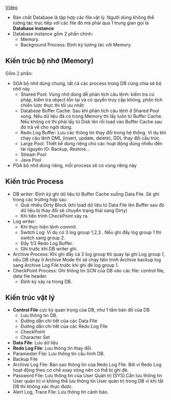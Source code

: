 [Video](https://www.youtube.com/watch?v=6icn0a5lKi4)

- Bản chất Database là tập hợp các file vật lý. Người dùng không thể tương tác trực tiếp với các file đó mà phải qua 1 trung gian gọi là **Database instance**
- Database instance gồm 2 phần chính:
  - Memory.
  - Background Process: Định kỳ tương tác với Memory.

## Kiến trúc bộ nhớ (Memory)

Gồm 2 phần:

- SGA bộ nhớ dùng chung, tất cả các process trong DB cùng chia sẻ bộ nhớ này
  - Shared Pool: Vùng nhớ dùng để phân tích câu lệnh: kiểm tra cú pháp, kiểm tra object tồn tại và có quyền truy cập không, phân tích chiến lược thực thi tối ưu nhất.
  - Database Buffer Cache: Sau khi phân tích câu lệnh ở Shared Pool xong. Nếu dữ liệu đã có trong Memory thì lấy luôn từ Buffer Cache. Nếu không có thì phải lấy từ Disk lên rồi load vào Buffer Cache sau đó trả về cho ngời dùng.
  - Redo Log Buffer: Lưu các thông tin thay đổi trong hệ thống. Ví dụ khi chạy câu lệnh DML (insert, update, delete), DDL thay đổi cấu trúc.
  - Large Pool: Thiết kế dùng riêng cho các hoạt động dùng nhiều đến tài nguyên IO: Backup, Restore...
  - Stream Pool
  - Java Pool
- PGA bộ nhớ dùng riêng, mỗi process sẽ có vùng riêng này

## Kiến trúc Process

- DB writer: Định kỳ ghi dữ liệu từ Buffer Cache xuống Data File. Sẽ ghi trong các trường hợp sau
  - Quá nhiều Dirty Block (khi load dữ liệu từ Data File lên Buffer sau đó dữ liệu bị thay đổi sẽ chuyển trạng thái sang Dirty)
  - Khi tiến trình CheckPoint xảy ra.
- Log writer:
  - Khi thực hiện lệnh commit.
  - Switch Log: Ví dụ có 3 log group 1,2,3 . Nếu ghi đầy log group 1 thì switch sang group 2.
  - Đầy 1/3 Redo Log Buffer.
  - Ghi trước khi DB writer ghi.
- Archive Process: Khi ghi đầy cả 3 log group thì quay lại ghi Log group 1, nếu DB chạy ở Archive Mode thì sẽ chạy tiến trình Archive backup log sang Archive Log File trước khi ghi đè log group 1.
- CheckPoint Process: Ghi thông tin SCN của DB vào các file: control file, data file header.
  - Định kỳ xảy ra trong DB.

## Kiến trúc vật lý

- **Control File** cực kỳ quan trọng của DB, như 1 tấm bản đồ của DB
  - Lưu thông tin DB.
  - Đường dẫn chi tiết của các Data FIle
  - Đường dẫn chi tiết của các Redo Log FIle
  - CheckPoint
  - Character Set
- **Data File**: Lưu dữ liệu
- **Redo Log File**: Lưu thông tin thay đổi.
- Paramester File: Lưu thông tin cấu hình DB.
- Backup File
- Archive Log File: Bản sao thông tin của Redo Log FIle. Bởi vì Redo Log hoạt động theo cơ chế xoay vòng nên có thể bị ghi đè.
- Password File: Lưu thông tin của User Quản trị (SYS).Cần lưu thông tin User quản trị vì không thể lưu thông tin User quản trị trong DB vì khi tắt DB thì không xác thực được.
- Alert Log, Trace File: Lưu thông tin cảnh báo.
